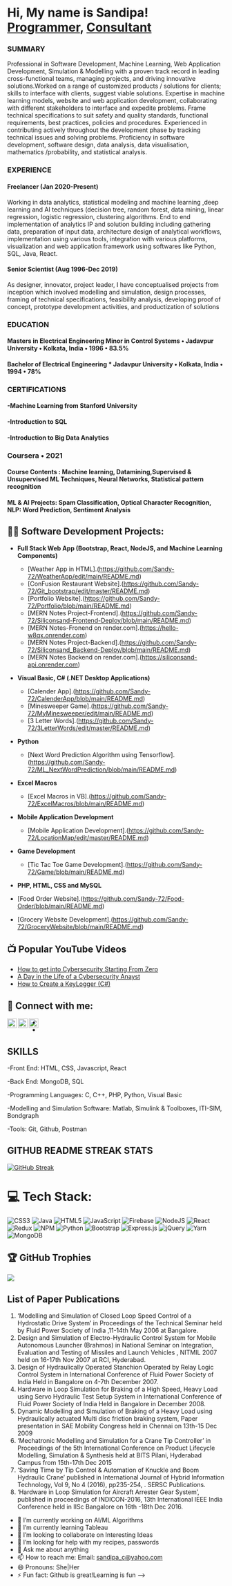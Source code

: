 <h1>Hi, My name is Sandipa! <br/><a href="https://github.com/Sandy-72">Programmer</a>, <a href="https://www.linkedin.com/in/sandipa-chakraborty-31238724/">Consultant</a></h1>

<h3>SUMMARY</h3>
Professional in Software Development, Machine Learning, Web Application Development, Simulation & Modelling with a proven track record in leading cross-functional teams, managing projects, and driving innovative solutions.Worked on a range of customized products / solutions for clients; skills to interface with clients, suggest viable solutions.
Expertise in machine learning models, website and web application development, collaborating with different stakeholders to interface and expedite problems. Frame technical
specifications to suit safety and quality standards, functional requirements, best practices, policies and procedures. Experienced in contributing actively throughout the development phase by tracking technical issues and solving problems. Proficiency in software development, software design, data analysis, data visualisation, mathematics /probability, and statistical analysis.

<h3>EXPERIENCE</h3>
<h4>Freelancer (Jan 2020-Present)</h4>
Working in data analytics, statistical modeling and machine learning ,deep learning and AI techniques (decision tree, random forest, data
mining, linear regression, logistic regression, clustering algorithms. End to end implementation of analytics IP and solution building
including gathering data, preparation of input data, architecture design of analytical workflows, implementation using various tools,
integration with various platforms, visualization and web application framework using softwares like Python, SQL, Java, React.

<h4>Senior Scientist (Aug 1996-Dec 2019)</h4>
As designer, innovator, project leader, I have conceptualised projects from inception which involved modelling and simulation, design
processes, framing of technical specifications, feasibility analysis, developing proof of concept, prototype development activities, and
productization of solutions

<h3>EDUCATION</h3>
<h4>Masters in Electrical Engineering  
 Minor in Control Systems • Jadavpur University • Kolkata, India •   1996   •    83.5%  </h4>
<h4> Bachelor of Electrical Engineering * Jadavpur University • Kolkata, India •   1994   •   78%   </h4>

<h3>CERTIFICATIONS</h3>
<h4>-Machine Learning from Stanford University</h4>   
<h4>-Introduction to SQL </h4>
<h4>-Introduction to Big Data Analytics</h4>

<h3> Coursera • 2021 </h3>   
<h4>Course Contents : Machine learning, Datamining,Supervised & Unsupervised ML Techniques, Neural Networks, Statistical pattern recognition</h4> 
<h4> ML & AI Projects: Spam Classification, Optical Character Recognition, NLP: Word Prediction, Sentiment Analysis </h4>


<h2>👨‍💻 Software Development Projects:</h2>

- <b>Full Stack Web App (Bootstrap, React, NodeJS, and Machine Learning Components)</b>
  - [Weather App in HTML].(https://github.com/Sandy-72/WeatherApp/edit/main/README.md)
  - [ConFusion Restaurant Website].(https://github.com/Sandy-72/Git_bootstrap/edit/master/README.md)
  - [Portfolio Website].(https://github.com/Sandy-72/Portfolio/blob/main/README.md)
  - [MERN Notes Project-Frontend].(https://github.com/Sandy-72/Siliconsand-Frontend-Deploy/blob/main/README.md)
  - [MERN Notes-Fronend on render.com].(https://hello-w8qx.onrender.com)
  - [MERN Notes Project-Backend].(https://github.com/Sandy-72/Siliconsand_Backend-Deploy/blob/main/README.md)
  - [MERN Notes Backend on render.com].(https://siliconsand-api.onrender.com)
    
- <b>Visual Basic, C# (.NET Desktop Applications)</b>
  - [Calender App].(https://github.com/Sandy-72/CalenderApp/blob/main/README.md)
  - [Minesweeper Game].(https://github.com/Sandy-72/MyMinesweeper/edit/main/README.md)
  - [3 Letter Words].(https://github.com/Sandy-72/3LetterWords/edit/master/README.md)

- <b>Python</b>
  - [Next Word Prediction Algorithm using Tensorflow].(https://github.com/Sandy-72/ML_NextWordPrediction/blob/main/README.md)
 
- <b> Excel Macros </b>
  - [Excel Macros in VB].(https://github.com/Sandy-72/ExcelMacros/blob/main/README.md)
 
- <b> Mobile Application Development </b>
  - [Mobile Application Development].(https://github.com/Sandy-72/LocationMap/edit/master/README.md)
 
- <b> Game Development </b>
  - [Tic Tac Toe Game Development].(https://github.com/Sandy-72/Game/blob/main/README.md)
 
 - <b> PHP, HTML, CSS and MySQL </b>
  - [Food Order Website].(https://github.com/Sandy-72/Food-Order/blob/main/README.md)
  - [Grocery Website Development].(https://github.com/Sandy-72/GroceryWebsite/blob/main/README.md)
    

<h2>📺 Popular YouTube Videos</h2>

- [How to get into Cybersecurity Starting From Zero](https://www.youtube.com/watch?v=a83ASGn_V_s)
- [A Day in the Life of a Cybersecurity Anayst](https://www.youtube.com/watch?v=uHy3oM7NnoU)
- [How to Create a KeyLogger (C#)](https://www.youtube.com/watch?v=N-L9hklSlNk)

<h2> 🤳 Connect with me:</h2>


[<img align="left" alt="SandipaC | LinkedIn" width="22px" src="https://cdn.jsdelivr.net/npm/simple-icons@v3/icons/linkedin.svg" />][linkedin]
[<img align="left" alt="SandipaC | Instagram" width="22px" src="https://cdn.jsdelivr.net/npm/simple-icons@v3/icons/instagram.svg" />][instagram]
[<img align="left" alt="SandipaC | Twitter" width="22px" src="https://cdn.jsdelivr.net/npm/simple-icons@v3/icons/twitter.svg" />][twitter]
  
[instagram]: https://www.instagram.com/sandipa_chakrborty/  
[linkedin]: https://linkedin.com/in/sandipa-chakraborty-31238724/  
[twitter]:https://x.com/sandy_c/

-
-

<h2> SKILLS </h2>   

-Front End: HTML, CSS, Javascript, React  

-Back End: MongoDB, SQL   

-Programming Languages: C, C++, PHP, Python, Visual Basic   

-Modelling and Simulation Software: Matlab, Simulink & Toolboxes, ITI-SIM, Bondgraph  

-Tools: Git, Github, Postman  

<h2>GITHUB README STREAK STATS </h2>

[![GitHub Streak](https://streak-stats.demolab.com/?user=Sandy-72)](https://git.io/streak-stats)


# 💻 Tech Stack:
![CSS3](https://img.shields.io/badge/css3-%231572B6.svg?style=for-the-badge&logo=css3&logoColor=white) ![Java](https://img.shields.io/badge/java-%23ED8B00.svg?style=for-the-badge&logo=java&logoColor=white) ![HTML5](https://img.shields.io/badge/html5-%23E34F26.svg?style=for-the-badge&logo=html5&logoColor=white) ![JavaScript](https://img.shields.io/badge/javascript-%23323330.svg?style=for-the-badge&logo=javascript&logoColor=%23F7DF1E) ![Firebase](https://img.shields.io/badge/firebase-%23039BE5.svg?style=for-the-badge&logo=firebase) ![NodeJS](https://img.shields.io/badge/node.js-6DA55F?style=for-the-badge&logo=node.js&logoColor=white) ![React](https://img.shields.io/badge/react-%2320232a.svg?style=for-the-badge&logo=react&logoColor=%2361DAFB) ![Redux](https://img.shields.io/badge/redux-%23593d88.svg?style=for-the-badge&logo=redux&logoColor=white) ![NPM](https://img.shields.io/badge/NPM-%23000000.svg?style=for-the-badge&logo=npm&logoColor=white) ![Python](https://img.shields.io/badge/Python-%230081CB.svg?style=for-the-badge&logo=material-ui&logoColor=white) ![Bootstrap](https://img.shields.io/badge/bootstrap-%23563D7C.svg?style=for-the-badge&logo=bootstrap&logoColor=white) ![Express.js](https://img.shields.io/badge/express.js-%23404d59.svg?style=for-the-badge&logo=express&logoColor=%2361DAFB) ![jQuery](https://img.shields.io/badge/jquery-%230769AD.svg?style=for-the-badge&logo=jquery&logoColor=white) ![Yarn](https://img.shields.io/badge/yarn-%232C8EBB.svg?style=for-the-badge&logo=yarn&logoColor=white) ![MongoDB](https://img.shields.io/badge/MongoDB-%234ea94b.svg?style=for-the-badge&logo=mongodb&logoColor=white)


## 🏆 GitHub Trophies
![](https://github-profile-trophy.vercel.app/?username=Sandy-72&theme=radical&no-frame=false&no-bg=false&margin-w=4)


## List of Paper Publications 
1. ‘Modelling and Simulation of Closed Loop Speed Control of a Hydrostatic Drive System’ in Proceedings of the Technical Seminar held by Fluid Power Society of India ,11-14th May 2006 at Bangalore.
2. Design and Simulation of Electro-Hydraulic Control System for Mobile Autonomous Launcher (Brahmos) in National Seminar on Integration, Evaluation and Testing of Missiles and Launch Vehicles , NITMIL 2007 held on 16-17th Nov 2007 at RCI, Hyderabad.
3. Design of Hydraulically Operated Stanchion Operated by Relay Logic Control System in International Conference of Fluid Power Society of India Held in Bangalore on 4-7th December 2007.
4. Hardware in Loop Simulation for Braking of a High Speed, Heavy Load using Servo Hydraulic Test Setup System in International Conference of Fluid Power Society of India Held in Bangalore in December 2008.
5. Dynamic Modelling and Simulation of Braking of a Heavy Load using Hydraulically actuated Multi disc friction braking system, Paper presentation in SAE Mobility Congress held in Chennai on 13th-15 Dec 2009
6. ‘Mechatronic Modelling and Simulation for a Crane Tip Controller’ in Proceedings of the 5th International Conference on Product Lifecycle Modelling, Simulation & Synthesis held at BITS Pilani, Hyderabad Campus from 15th-17th Dec 2015
7. ‘Saving Time by Tip Control & Automation of Knuckle and Boom Hydraulic Crane’ published in International Journal of Hybrid Information Technology, Vol 9, No 4 (2016), pp235-254, . SERSC Publications.
8. ‘Hardware in Loop Simulation for Aircraft Arrester Gear System’, published in proceedings of INDICON-2016, 13th International IEEE India Conference held in IISc Bangalore on 16th -18th Dec 2016.
 
- 🔭 I’m currently working on AI/ML Algorithms
- 🌱 I’m currently learning Tableau 
- 👯 I’m looking to collaborate on Interesting Ideas
- 🤔 I’m looking for help with my recipes, passwords
- 💬 Ask me about anything
- 📫 How to reach me: Email: sandipa_c@yahoo.com
- 😄 Pronouns: She|Her
- ⚡ Fun fact: Github is great!Learning is fun
-->

